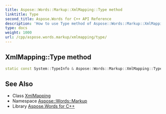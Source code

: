 ```yaml
---
title: Aspose::Words::Markup::XmlMapping::Type method
linktitle: Type
second_title: Aspose.Words for C++ API Reference
description: 'How to use Type method of Aspose::Words::Markup::XmlMapping class in C++.'
type: docs
weight: 1000
url: /cpp/aspose.words.markup/xmlmapping/type/
---
```

## XmlMapping::Type method




```cpp
static const System::TypeInfo & Aspose::Words::Markup::XmlMapping::Type()
```

## See Also

* Class [XmlMapping](../)
* Namespace [Aspose::Words::Markup](../../)
* Library [Aspose.Words for C++](../../../)
